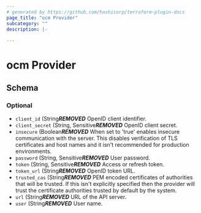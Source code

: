 ```yaml
---
# generated by https://github.com/hashicorp/terraform-plugin-docs
page_title: "ocm Provider"
subcategory: ""
description: |-
  
---
```


# ocm Provider





<!-- schema generated by tfplugindocs -->
## Schema

### Optional

- `client_id` (String***REMOVED*** OpenID client identifier.
- `client_secret` (String, Sensitive***REMOVED*** OpenID client secret.
- `insecure` (Boolean***REMOVED*** When set to 'true' enables insecure communication with the server. This disables verification of TLS certificates and host names and it isn't recommended for production environments.
- `password` (String, Sensitive***REMOVED*** User password.
- `token` (String, Sensitive***REMOVED*** Access or refresh token.
- `token_url` (String***REMOVED*** OpenID token URL.
- `trusted_cas` (String***REMOVED*** PEM encoded certificates of authorities that will be trusted. If this isn't explicitly specified then the provider will trust the certificate authorities trusted by default by the system.
- `url` (String***REMOVED*** URL of the API server.
- `user` (String***REMOVED*** User name.
